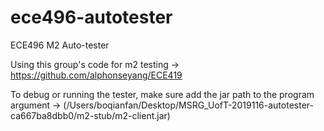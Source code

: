 # ece496-autotester
ECE496 M2 Auto-tester

Using this group's code for m2 testing -> https://github.com/alphonseyang/ECE419

To debug or running the tester, make sure add the jar path to the program argument -> (/Users/boqianfan/Desktop/MSRG_UofT-2019116-autotester-ca667ba8dbb0/m2-stub/m2-client.jar)
